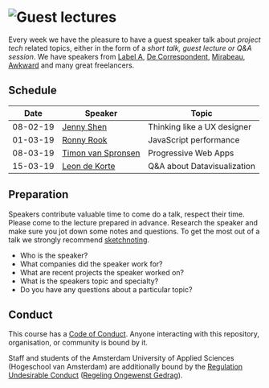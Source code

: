 # ![Guest lectures][banner-guests]

Every week we have the pleasure to have a guest speaker talk about _project tech_ related topics, either in the form of a _short talk, guest lecture or Q&A session_. We have speakers from [Label A][labela], [De Correspondent][correspondent], [Mirabeau][mirabeau], [Awkward][awkward] and many great freelancers.

## Schedule

| Date     | Speaker                      | Topic                                           |
| -------- | -------------                |   --------------------------------------------- |
| 08-02-19 | [Jenny Shen][speaker-jenny]  | Thinking like a UX designer                     |
| 01-03-19 | [Ronny Rook][speaker-ronny]  | JavaScript performance                          |
| 08-03-19 | [Timon van Spronsen][speaker-timon]  | Progressive Web Apps                    |
| 15-03-19 | [Leon de Korte][speaker-leon]  | Q&A about Datavisualization                   |

## Preparation

Speakers contribute valuable time to come do a talk, respect their time. Please come to the lecture prepared in advance. Research the speaker and make sure you jot down some notes and questions. To get the most out of a talk we strongly recommend [sketchnoting][sketch].

* Who is the speaker?
* What companies did the speaker work for?
* What are recent projects the speaker worked on?
* What is the speakers topic and specialty?
* Do you have any questions about a particular topic?

## Conduct

This course has a [Code of Conduct][coc].  Anyone interacting with this
repository, organisation, or community is bound by it.

Staff and students of the Amsterdam University of Applied Sciences (Hogeschool
van Amsterdam) are additionally bound by the [Regulation Undesirable
Conduct][ruc] ([Regeling Ongewenst Gedrag][rog]).

[speaker-jenny]: https://jennyshen.com/
[speaker-ronny]: https://www.labela.nl/team
[speaker-timon]: https://timonvanspronsen.nl/
[speaker-leon]: http://leondekorte.nl/

[banner-guests]: https://cmda-bt.github.io/pt-course-18-19/assets/banner-guests.svg
[sketch]: https://www.smashingmagazine.com/2014/11/how-to-get-started-with-sketchnotes/
[coc]: code-of-conduct.md
[ruc]: https://www.amsterdamuas.com/practical-matters/algemeen/hva-breed/juridische-zaken/legal-affairs/regulation-undesirable-conduct/regulation-undesirable-conduct.html#anker-3-complaints-authority
[rog]: https://www.hva.nl/praktisch/algemeen/hva-breed/juridische-zaken/loket-beroep-bezwaar-en-klacht/regeling-ongewenst-gedrag/regeling-ongewenst-gedrag.html?origin=gbS4rg%2FDTZuxQ6lGVF%2BN1A

[labela]: https://www.labela.nl/
[correspondent]: https://decorrespondent.nl
[mirabeau]: https://www.mirabeau.nl/
[awkward]: https://www.awkward.co/
